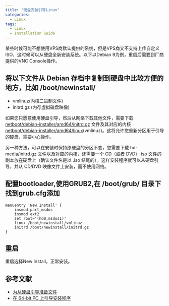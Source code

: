 ```yaml
---
title: "硬盘安装引导Linux"
categories:
  - Linux
tags:
  - Linux
  - Installation Guide
---
```


某些时候可能不想使用VPS商默认提供的系统，但是VPS商又不支持上传自定义ISO，这时候可以从硬盘全新安装系统。以下以Debian 9为例，重启后需要到厂商提供的VNC Console操作。

## 将以下文件从 Debian 存档中复制到硬盘中比较方便的地方，比如 /boot/newinstall/

* vmlinuz(内核二进制文件)
* initrd.gz (内存虚拟磁盘映像)

如果您只愿意使用硬盘引导，然后从网络下载其他文件，需要下载[netboot/debian-installer/amd64/initrd.gz](http://ftp.debian.org/debian/dists/stable/main/installer-amd64/current/images/netboot/debian-installer/amd64/) 文件及其对应的内核[netboot/debian-installer/amd64/linux](http://ftp.debian.org/debian/dists/stable/main/installer-amd64/current/images/netboot/debian-installer/amd64/)(vmlinuz)。这将允许您重新分区用于引导的硬盘，需要小心操作。

另一种方法，可以在安装时保持原硬盘的分区不变，您需要下载 hd-media/initrd.gz 文件以及对应的内核，还需要一个 CD（或者 DVD） iso 文件的副本放在硬盘上（确认文件名是以 .iso 结尾的）。这样安装程序就可以从硬盘引导，并从 CD/DVD 映像文件上安装，而不使用网络。

## 配置bootloader,使用GRUB2,在 /boot/grub/ 目录下找到grub.cfg添加

```shell
menuentry 'New Install' {
    insmod part_msdos
    insmod ext2
    set root='(hd0,msdos1)'
    linux /boot/newinstall/vmlinuz
    initrd /boot/newinstall/initrd.gz
}
```

## 重启

重启选择New Install，正常安装。

## 参考文献

* [为从硬盘引导准备文件](https://www.debian.org/releases/stable/amd64/ch04s04.html.zh-cn)
* [在 64-bit PC 上引导安装程序](https://www.debian.org/releases/stable/amd64/ch05s01.html.zh-cn)
